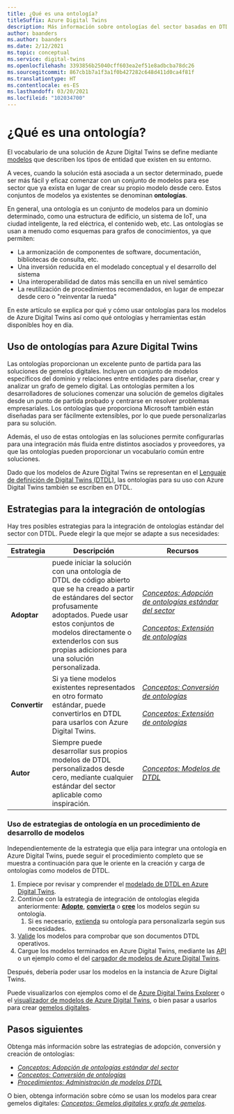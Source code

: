 ```yaml
---
title: ¿Qué es una ontología?
titleSuffix: Azure Digital Twins
description: Más información sobre ontologías del sector basadas en DTDL para el modelado en0 un determinado dominio
author: baanders
ms.author: baanders
ms.date: 2/12/2021
ms.topic: conceptual
ms.service: digital-twins
ms.openlocfilehash: 3393856b25040cff603ea2ef51e8adbcba78dc26
ms.sourcegitcommit: 867cb1b7a1f3a1f0b427282c648d411d0ca4f81f
ms.translationtype: HT
ms.contentlocale: es-ES
ms.lasthandoff: 03/20/2021
ms.locfileid: "102034700"
---
```

# <a name="what-is-an-ontology"></a>¿Qué es una ontología? 

El vocabulario de una solución de Azure Digital Twins se define mediante [modelos](concepts-models.md) que describen los tipos de entidad que existen en su entorno.

A veces, cuando la solución está asociada a un sector determinado, puede ser más fácil y eficaz comenzar con un conjunto de modelos para ese sector que ya exista en lugar de crear su propio modelo desde cero. Estos conjuntos de modelos ya existentes se denominan **ontologías**. 

En general, una ontología es un conjunto de modelos para un dominio determinado, como una estructura de edificio, un sistema de IoT, una ciudad inteligente, la red eléctrica, el contenido web, etc. Las ontologías se usan a menudo como esquemas para grafos de conocimientos, ya que permiten:
* La armonización de componentes de software, documentación, bibliotecas de consulta, etc.
* Una inversión reducida en el modelado conceptual y el desarrollo del sistema
* Una interoperabilidad de datos más sencilla en un nivel semántico
* La reutilización de procedimientos recomendados, en lugar de empezar desde cero o "reinventar la rueda"

En este artículo se explica por qué y cómo usar ontologías para los modelos de Azure Digital Twins así como qué ontologías y herramientas están disponibles hoy en día.

## <a name="using-ontologies-for-azure-digital-twins"></a>Uso de ontologías para Azure Digital Twins

Las ontologías proporcionan un excelente punto de partida para las soluciones de gemelos digitales. Incluyen un conjunto de modelos específicos del dominio y relaciones entre entidades para diseñar, crear y analizar un grafo de gemelo digital. Las ontologías permiten a los desarrolladores de soluciones comenzar una solución de gemelos digitales desde un punto de partida probado y centrarse en resolver problemas empresariales. Los ontologías que proporciona Microsoft también están diseñadas para ser fácilmente extensibles, por lo que puede personalizarlas para su solución. 

Además, el uso de estas ontologías en las soluciones permite configurarlas para una integración más fluida entre distintos asociados y proveedores, ya que las ontologías pueden proporcionar un vocabulario común entre soluciones.

Dado que los modelos de Azure Digital Twins se representan en el [Lenguaje de definición de Digital Twins (DTDL)](https://github.com/Azure/opendigitaltwins-dtdl/blob/master/DTDL/v2/dtdlv2.md), las ontologías para su uso con Azure Digital Twins también se escriben en DTDL. 

## <a name="strategies-for-integrating-ontologies"></a>Estrategias para la integración de ontologías

Hay tres posibles estrategias para la integración de ontologías estándar del sector con DTDL. Puede elegir la que mejor se adapte a sus necesidades:

| Estrategia | Descripción | Recursos |
| --- | --- | --- |
| **Adoptar** | puede iniciar la solución con una ontología de DTDL de código abierto que se ha creado a partir de estándares del sector profusamente adoptados. Puede usar estos conjuntos de modelos directamente o extenderlos con sus propias adiciones para una solución personalizada. | [*Conceptos:&nbsp;Adopción de&nbsp;ontologías&nbsp;estándar del sector*](concepts-ontologies-adopt.md)<br><br>[*Conceptos:&nbsp;Extensión de&nbsp;ontologías*](concepts-ontologies-extend.md) |
| **Convertir** | Si ya tiene modelos existentes representados en otro formato estándar, puede convertirlos en DTDL para usarlos con Azure Digital Twins. | [*Conceptos:&nbsp;Conversión de&nbsp;ontologías*](concepts-ontologies-convert.md)<br><br>[*Conceptos:&nbsp;Extensión de&nbsp;ontologías*](concepts-ontologies-extend.md) |
| **Autor** | Siempre puede desarrollar sus propios modelos de DTDL personalizados desde cero, mediante cualquier estándar del sector aplicable como inspiración. | [*Conceptos: Modelos de DTDL*](concepts-models.md) |

### <a name="using-ontology-strategies-in-a-model-development-path"></a>Uso de estrategias de ontología en un procedimiento de desarrollo de modelos

Independientemente de la estrategia que elija para integrar una ontología en Azure Digital Twins, puede seguir el procedimiento completo que se muestra a continuación para que le oriente en la creación y carga de ontologías como modelos de DTDL.

1. Empiece por revisar y comprender el [modelado de DTDL en Azure Digital Twins](concepts-models.md).
1. Continúe con la estrategia de integración de ontologías elegida anteriormente: [**Adopte**](concepts-ontologies-adopt.md), [**convierta**](concepts-ontologies-convert.md) o [**cree**](concepts-models.md) los modelos según su ontología.
    1. Si es necesario, [extienda](concepts-ontologies-extend.md) su ontología para personalizarla según sus necesidades.
1. [Valide](how-to-parse-models.md) los modelos para comprobar que son documentos DTDL operativos.
1. Cargue los modelos terminados en Azure Digital Twins, mediante las [API](how-to-manage-model.md#upload-models) o un ejemplo como el del [cargador de modelos de Azure Digital Twins](https://github.com/Azure/opendigitaltwins-building-tools/tree/master/ModelUploader).

Después, debería poder usar los modelos en la instancia de Azure Digital Twins. 

Puede visualizarlos con ejemplos como el de [Azure Digital Twins Explorer](/samples/azure-samples/digital-twins-explorer/digital-twins-explorer/) o el [visualizador de modelos de Azure Digital Twins](https://github.com/Azure/opendigitaltwins-building-tools/tree/master/AdtModelVisualizer), o bien pasar a usarlos para crear [gemelos digitales](concepts-twins-graph.md).

## <a name="next-steps"></a>Pasos siguientes

Obtenga más información sobre las estrategias de adopción, conversión y creación de ontologías:
* [*Conceptos: Adopción de ontologías estándar del sector*](concepts-ontologies-adopt.md)
* [*Conceptos: Conversión de ontologías*](concepts-ontologies-convert.md)
* [*Procedimientos: Administración de modelos DTDL*](how-to-manage-model.md)

O bien, obtenga información sobre cómo se usan los modelos para crear gemelos digitales: [*Conceptos: Gemelos digitales y grafo de gemelos*](concepts-twins-graph.md).